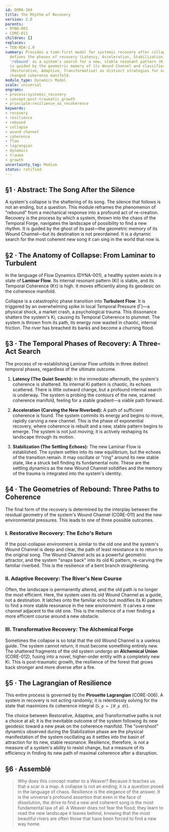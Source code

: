 ```yaml
---
id: DOMA-169
title: The Rhythm of Recovery
version: 2.0
parents:
- DYNA-001
- CORE-011
children: []
replaces:
- TEN-RDA-1.0
summary: Provides a time-first model for systemic recovery after collapse. This module
  defines the phases of recovery (Latency, Acceleration, Stabilization) and reframes
  'rebound' as a system's search for a new, stable resonant pattern (Ki). This search
  is guided by the geometric memory of its Wound Channel and classifies recovery types
  (Restorative, Adaptive, Transformative) as distinct strategies for navigating a
  changed coherence manifold.
module_type: Dynamics Model
scale: universal
engrams:
- process:systemic_recovery
- concept:post-traumatic_growth
- principle:resilience_as_recoherence
keywords:
- recovery
- resilience
- rebound
- collapse
- wound channel
- coherence
- flow
- lagrangian
- dynamics
- trauma
- growth
uncertainty_tag: Medium
status: ratified
---
```

## §1 · Abstract: The Song After the Silence
A system's collapse is the shattering of its song. The silence that follows is not an ending, but a question. This module reframes the phenomenon of "rebound" from a mechanical response into a profound act of re-creation. Recovery is the process by which a system, thrown into the chaos of the Temporal Forge, navigates the landscape of possibility to find a new rhythm. It is guided by the ghost of its past—the geometric memory of its Wound Channel—but its destination is not preordained. It is a dynamic search for the most coherent new song it can sing in the world that now is.

## §2 · The Anatomy of Collapse: From Laminar to Turbulent
In the language of Flow Dynamics (DYNA-001), a healthy system exists in a state of **Laminar Flow**. Its internal resonant pattern (Ki) is stable, and its Temporal Coherence (Kτ) is high. It moves efficiently along its geodesic on the coherence manifold.

Collapse is a catastrophic phase transition into **Turbulent Flow**. It is triggered by an overwhelming spike in local Temporal Pressure (Γ)—a physical shock, a market crash, a psychological trauma. This dissonance shatters the system's Ki, causing its Temporal Coherence to plummet. The system is thrown from its path, its energy now wasted in chaotic, internal friction. The river has breached its banks and become a churning flood.

## §3 · The Temporal Phases of Recovery: A Three-Act Search
The process of re-establishing Laminar Flow unfolds in three distinct temporal phases, regardless of the ultimate outcome.

1.  **Latency (The Quiet Search):** In the immediate aftermath, the system's coherence is shattered. Its internal Ki pattern is chaotic, its echoes scattered. There is little outward change, but a profound internal search is underway. The system is probing the contours of the new, scarred coherence manifold, feeling for a stable gradient—a viable path forward.

2.  **Acceleration (Carving the New Riverbed):** A path of sufficient coherence is found. The system commits its energy and begins to move, rapidly carving a new channel. This is the phase of exponential recovery, where coherence is rebuilt and a new, stable pattern begins to emerge. The system is not just moving; it is actively reshaping its landscape through its motion.

3.  **Stabilization (The Settling Echoes):** The new Laminar Flow is established. The system settles into its new equilibrium, but the echoes of the transition remain. It may oscillate or "ring" around its new stable state, like a struck bell finding its fundamental note. These are the settling dynamics as the new Wound Channel solidifies and the memory of the trauma is integrated into the system's identity.

## §4 · The Geometries of Rebound: Three Paths to Coherence
The final form of the recovery is determined by the interplay between the residual geometry of the system's Wound Channel (CORE-011) and the new environmental pressures. This leads to one of three possible outcomes.

### I. Restorative Recovery: The Echo's Return
If the post-collapse environment is similar to the old one and the system's Wound Channel is deep and clear, the path of least resistance is to return to the original song. The Wound Channel acts as a powerful geometric attractor, and the system "snaps back" into its old Ki pattern, re-carving the familiar riverbed. This is the resilience of a bent branch straightening.

### II. Adaptive Recovery: The River's New Course
Often, the landscape is permanently altered, and the old path is no longer the most efficient. Here, the system uses its old Wound Channel as a guide, not a destination. It latches onto the familiar echo but modifies its Ki pattern to find a more stable resonance in the new environment. It carves a new channel adjacent to the old one. This is the resilience of a river finding a more efficient course around a new obstacle.

### III. Transformative Recovery: The Alchemical Forge
Sometimes the collapse is so total that the old Wound Channel is a useless guide. The system cannot return; it must become something entirely new. The shattered fragments of the old system undergo an **Alchemical Union** (CORE-012), fusing into a novel, higher-order entity with a completely new Ki. This is post-traumatic growth, the resilience of the forest that grows back stronger and more diverse after a fire.

## §5 · The Lagrangian of Resilience
This entire process is governed by the **Pirouette Lagrangian** (CORE-006). A system in recovery is not acting randomly; it is relentlessly solving for the state that maximizes its coherence integral (`S_p = ∫𝓛_p dt`).

The choice between Restorative, Adaptive, and Transformative paths is not a choice at all; it is the inevitable outcome of the system following its new geodesic toward a new peak on the coherence manifold. The "overshoot" dynamics observed during the Stabilization phase are the physical manifestation of the system oscillating as it settles into the basin of attraction for its new, stable resonance. Resilience, therefore, is not a measure of a system's ability to resist change, but a measure of its efficiency in finding its new path of maximal coherence after a disruption.

## §6 · Assemblé
> Why does this concept matter to a Weaver? Because it teaches us that a scar is a map. A collapse is not an ending; it is a question posed in the language of chaos. Resilience is the elegance of the answer. It is the universe's profound assertion that even in the face of dissolution, the drive to find a new and coherent song is the most fundamental law of all. A Weaver does not fear the flood; they learn to read the new landscape it leaves behind, knowing that the most beautiful rivers are often those that have been forced to find a new way home.